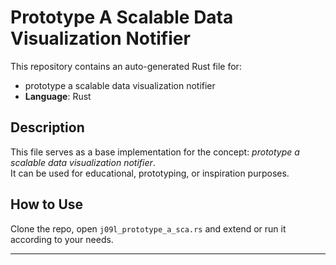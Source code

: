 # Prototype A Scalable Data Visualization Notifier

This repository contains an auto-generated Rust file for:

- prototype a scalable data visualization notifier
- **Language**: Rust

## Description

This file serves as a base implementation for the concept: *prototype a scalable data visualization notifier*.  
It can be used for educational, prototyping, or inspiration purposes.

## How to Use

Clone the repo, open `j09l_prototype_a_sca.rs` and extend or run it according to your needs.

---


